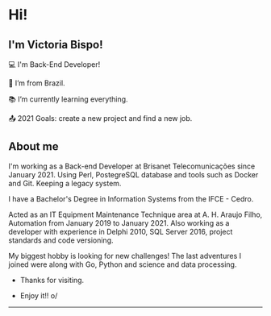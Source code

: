 # Hi!

 

## I'm Victoria Bispo!

 

:computer: I'm Back-End Developer!

:house_with_garden: I’m from Brazil.

:books: I’m currently learning everything.

:outbox_tray: 2021 Goals: create a new project and find a new job.

 

## About me

I'm working as a Back-end Developer at Brisanet Telecomunicações since January 2021. Using Perl, PostegreSQL database and tools such as Docker and Git. Keeping a legacy system.

I have a Bachelor's Degree in Information Systems from the IFCE - Cedro.

Acted as an IT Equipment Maintenance Technique area at A. H. Araujo Filho, Automation from January 2019 to January 2021. Also working as a developer with experience in Delphi 2010, SQL Server 2016, project standards and code versioning.

My biggest hobby is looking for new challenges! The last adventures I joined were along with Go, Python and science and data processing.

- Thanks for visiting.

- Enjoy it!! o/

----------------------------------------------------------------------------------


